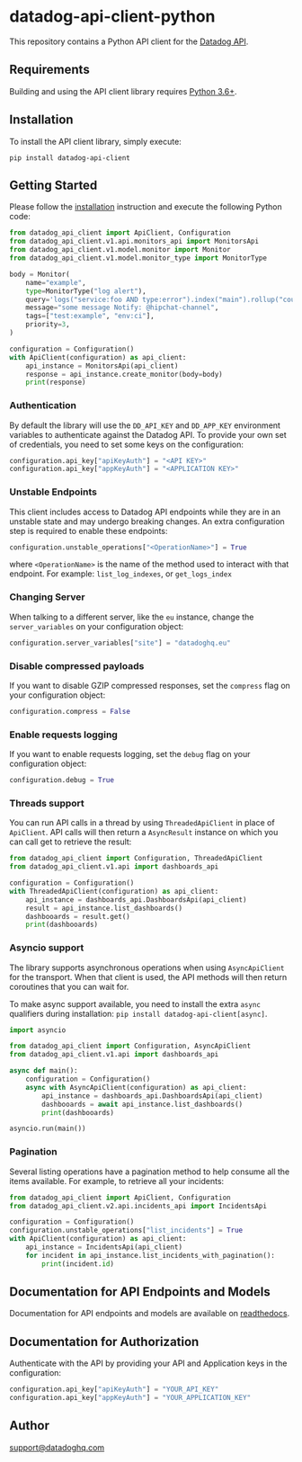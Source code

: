# datadog-api-client-python

This repository contains a Python API client for the [Datadog API](https://docs.datadoghq.com/api/).

## Requirements

Building and using the API client library requires [Python 3.6+](https://www.python.org/downloads/).

## Installation

To install the API client library, simply execute:

```shell
pip install datadog-api-client
```

## Getting Started

Please follow the [installation](#installation) instruction and execute the following Python code:

```python
from datadog_api_client import ApiClient, Configuration
from datadog_api_client.v1.api.monitors_api import MonitorsApi
from datadog_api_client.v1.model.monitor import Monitor
from datadog_api_client.v1.model.monitor_type import MonitorType

body = Monitor(
    name="example",
    type=MonitorType("log alert"),
    query='logs("service:foo AND type:error").index("main").rollup("count").by("source").last("5m") > 2',
    message="some message Notify: @hipchat-channel",
    tags=["test:example", "env:ci"],
    priority=3,
)

configuration = Configuration()
with ApiClient(configuration) as api_client:
    api_instance = MonitorsApi(api_client)
    response = api_instance.create_monitor(body=body)
    print(response)
```

### Authentication

By default the library will use the `DD_API_KEY` and `DD_APP_KEY` environment variables to authenticate against the Datadog API.
To provide your own set of credentials, you need to set some keys on the configuration:

```python
configuration.api_key["apiKeyAuth"] = "<API KEY>"
configuration.api_key["appKeyAuth"] = "<APPLICATION KEY>"
```

### Unstable Endpoints

This client includes access to Datadog API endpoints while they are in an unstable state and may undergo breaking changes. An extra configuration step is required to enable these endpoints:

```python
configuration.unstable_operations["<OperationName>"] = True
```

where `<OperationName>` is the name of the method used to interact with that endpoint. For example: `list_log_indexes`, or `get_logs_index`

### Changing Server

When talking to a different server, like the `eu` instance, change the `server_variables` on your configuration object:

```python
configuration.server_variables["site"] = "datadoghq.eu"
```

### Disable compressed payloads

If you want to disable GZIP compressed responses, set the `compress` flag
on your configuration object:

```python
configuration.compress = False
```

### Enable requests logging

If you want to enable requests logging, set the `debug` flag on your configuration object:

```python
configuration.debug = True
```

### Threads support

You can run API calls in a thread by using `ThreadedApiClient` in place of `ApiClient`. API calls will then
return a `AsyncResult` instance on which you can call get to retrieve the result:

```python
from datadog_api_client import Configuration, ThreadedApiClient
from datadog_api_client.v1.api import dashboards_api

configuration = Configuration()
with ThreadedApiClient(configuration) as api_client:
    api_instance = dashboards_api.DashboardsApi(api_client)
    result = api_instance.list_dashboards()
    dashbooards = result.get()
    print(dashbooards)
```

### Asyncio support

The library supports asynchronous operations when using `AsyncApiClient` for the transport. When that client is used,
the API methods will then return coroutines that you can wait for.

To make async support available, you need to install the extra `async` qualifiers during installation: `pip install datadog-api-client[async]`.

```python
import asyncio

from datadog_api_client import Configuration, AsyncApiClient
from datadog_api_client.v1.api import dashboards_api

async def main():
    configuration = Configuration()
    async with AsyncApiClient(configuration) as api_client:
        api_instance = dashboards_api.DashboardsApi(api_client)
        dashbooards = await api_instance.list_dashboards()
        print(dashbooards)

asyncio.run(main())
```

### Pagination

Several listing operations have a pagination method to help consume all the items available.
For example, to retrieve all your incidents:

```python
from datadog_api_client import ApiClient, Configuration
from datadog_api_client.v2.api.incidents_api import IncidentsApi

configuration = Configuration()
configuration.unstable_operations["list_incidents"] = True
with ApiClient(configuration) as api_client:
    api_instance = IncidentsApi(api_client)
    for incident in api_instance.list_incidents_with_pagination():
        print(incident.id)
```

## Documentation for API Endpoints and Models

Documentation for API endpoints and models are available on [readthedocs](https://datadog-api-client.readthedocs.io/).

## Documentation for Authorization

Authenticate with the API by providing your API and Application keys in the configuration:

```python
configuration.api_key["apiKeyAuth"] = "YOUR_API_KEY"
configuration.api_key["appKeyAuth"] = "YOUR_APPLICATION_KEY"
```

## Author

support@datadoghq.com
